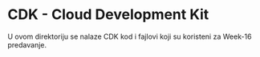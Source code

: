 # CDK - Cloud Development Kit 
U ovom direktoriju se nalaze CDK kod i fajlovi koji su koristeni za Week-16 predavanje.

